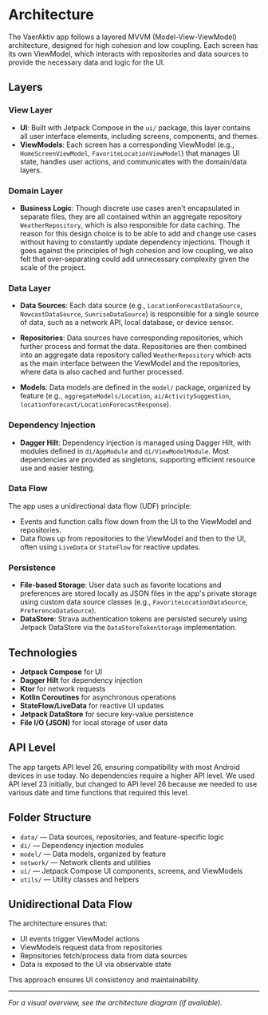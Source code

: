 

# Architecture

The VaerAktiv app follows a layered MVVM (Model-View-ViewModel) architecture, designed for high cohesion and low coupling. Each screen has its own ViewModel, which interacts with repositories and data sources to provide the necessary data and logic for the UI.

## Layers

### View Layer

- **UI**: Built with Jetpack Compose in the `ui/` package, this layer contains all user interface elements, including screens, components, and themes.
- **ViewModels**: Each screen has a corresponding ViewModel (e.g., `HomeScreenViewModel`, `FavoriteLocationViewModel`) that manages UI state, handles user actions, and communicates with the domain/data layers.

### Domain Layer

- **Business Logic**: Though discrete use cases aren't encapsulated in separate files, they are all contained within an aggregate repository `WeatherRepository`, which is also responsible for data caching. The reason for this design choice is to be able to add and change use cases without having to constantly update dependency injections. Though it goes against the principles of high cohesion and low coupling, we also felt that over-separating could add unnecessary complexity given the scale of the project.

### Data Layer

- **Data Sources**: Each data source (e.g., `LocationForecastDataSource`, `NowcastDataSource`, `SunriseDataSource`) is responsible for a single source of data, such as a network API, local database, or device sensor.

-  **Repositories**: Data sources have corresponding repositories, which further process and format the data. Repositories are then combined into an aggregate data repository called `WeatherRepository` which acts as the main interface between the ViewModel and the repositories, where data is also cached and further processed.

- **Models**: Data models are defined in the `model/` package, organized by feature (e.g., `aggregateModels/Location`, `ai/ActivitySuggestion`, `locationforecast/LocationForecastResponse`).

### Dependency Injection

- **Dagger Hilt**: Dependency injection is managed using Dagger Hilt, with modules defined in `di/AppModule` and `di/ViewModelModule`. Most dependencies are provided as singletons, supporting efficient resource use and easier testing.

### Data Flow

The app uses a unidirectional data flow (UDF) principle:
- Events and function calls flow down from the UI to the ViewModel and repositories.
- Data flows up from repositories to the ViewModel and then to the UI, often using `LiveData` or `StateFlow` for reactive updates.


### Persistence

- **File-based Storage**: User data such as favorite locations and preferences are stored locally as JSON files in the app's private storage using custom data source classes (e.g., `FavoriteLocationDataSource`, `PreferenceDataSource`).
- **DataStore**: Strava authentication tokens are persisted securely using Jetpack DataStore via the `DataStoreTokenStorage` implementation.

## Technologies

- **Jetpack Compose** for UI
- **Dagger Hilt** for dependency injection
- **Ktor** for network requests
- **Kotlin Coroutines** for asynchronous operations
- **StateFlow/LiveData** for reactive UI updates
- **Jetpack DataStore** for secure key-value persistence
- **File I/O (JSON)** for local storage of user data

## API Level

The app targets API level 26, ensuring compatibility with most Android devices in use today. No dependencies require a higher API level.
We used API level 23 initially, but changed to API level 26 because we needed to use various date and time functions that required this level.

## Folder Structure

- `data/` — Data sources, repositories, and feature-specific logic
- `di/` — Dependency injection modules
- `model/` — Data models, organized by feature
- `network/` — Network clients and utilities
- `ui/` — Jetpack Compose UI components, screens, and ViewModels
- `utils/` — Utility classes and helpers

## Unidirectional Data Flow

The architecture ensures that:
- UI events trigger ViewModel actions
- ViewModels request data from repositories
- Repositories fetch/process data from data sources
- Data is exposed to the UI via observable state

This approach ensures UI consistency and maintainability.
    
---   
*For a visual overview, see the architecture diagram (if available).*
